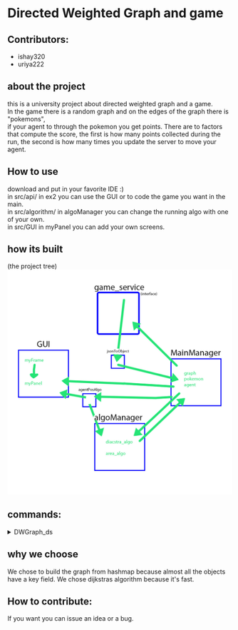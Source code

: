 # Directed Weighted Graph and game

## Contributors:
* ishay320
* uriya222

## about the project
this is a university project about directed weighted graph and a game.  
In the game there is a random graph and on the edges of the graph there is "pokemons",  
 if your agent to through the pokemon you get points.
There are to factors that compute the score, the first is how many points collected during the run, 
 the second is how many times you update the server to move your agent.  

## How to use
download and put in your favorite IDE :)  
in src/api/ in ex2 you can use the GUI or to code the game you want in the main.  
in src/algorithm/ in algoManager you can change the running algo with one of your own.  
in src/GUI in myPanel you can add your own screens.

## how its built
 (the project tree)  
![project tree](/gameAssets/project_tree.jpg)

## commands:
<details>
  <summary>DWGraph_ds</summary>
  
  ```java
DWGraph_DS(directed_weighted_graph graph_ds); //copy constructor
DWGraph_DS();//constuctor
node_data getNode(int key);//return the node_data by the node_id, null if none
edge_data getEdge(int src, int dest); //returns the data of the edge (src,dest), null if none
void addNode(node_data n); //adds a new node to the graph with the given node_data
void connect(int src, int dest, double w); //Connects an edge with weight w between node src to node dest
Collection<node_data> getV(); //returns a pointer (shallow copy) for the collection representing all the nodes in the graph
Collection<edge_data> getE(int node_id); //method returns a pointer (shallow copy) for the collection representing all the edges getting out of the given node (all the edges starting (source) at the given node)
node_data removeNode(int key); //Deletes the node (with the given ID) from the graph
edge_data removeEdge(int src, int dest); //Deletes the edge from the graph
int nodeSize(); // returns the number of vertices (nodes) in the graph
int edgeSize(); // returns the number of edges
int getMC(); // returns the Modify Count 
boolean equals(Object o); //return if equals
  ```
  
</details>

## why we choose
We chose to build the graph from hashmap because almost all the objects
 have a key field.
We chose dijkstras algorithm because it's fast.


## How to contribute:
 If you want you can issue an idea or a bug. 
